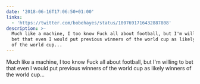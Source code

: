 ```yaml
---
date: '2018-06-16T17:06:50+01:00'
links:
  - 'https://twitter.com/bobehayes/status/1007691716432887808'
description: >-
  Much like a machine, I too know Fuck all about football, but I'm willing to
  bet that even I would put previous winners of the world cup as likely winners
  of the world cup...
---
```

Much like a machine, I too know Fuck all about football, but I'm willing to bet that even I would put previous winners of the world cup as likely winners of the world cup... 

